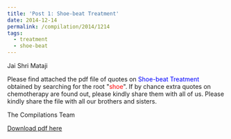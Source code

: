 ```yaml
---
title: 'Post 1: Shoe-beat Treatment'
date: 2014-12-14
permalink: /compilation/2014/1214
tags:
  - treatment
  - shoe-beat
---
```

Jai Shri Mataji

Please find attached the pdf file of quotes on <font color="blue">Shoe-beat Treatment</font> obtained by searching for the root "<font color="red">shoe</font>". If by chance extra quotes on chemotherapy are found out, please kindly share them with all of us. Please kindly share the file with all our brothers and sisters.   

The Compilations Team

[Download pdf here](http://seven-teams.github.io/files/Shoe-beat_Treatment_Version_2.pdf)